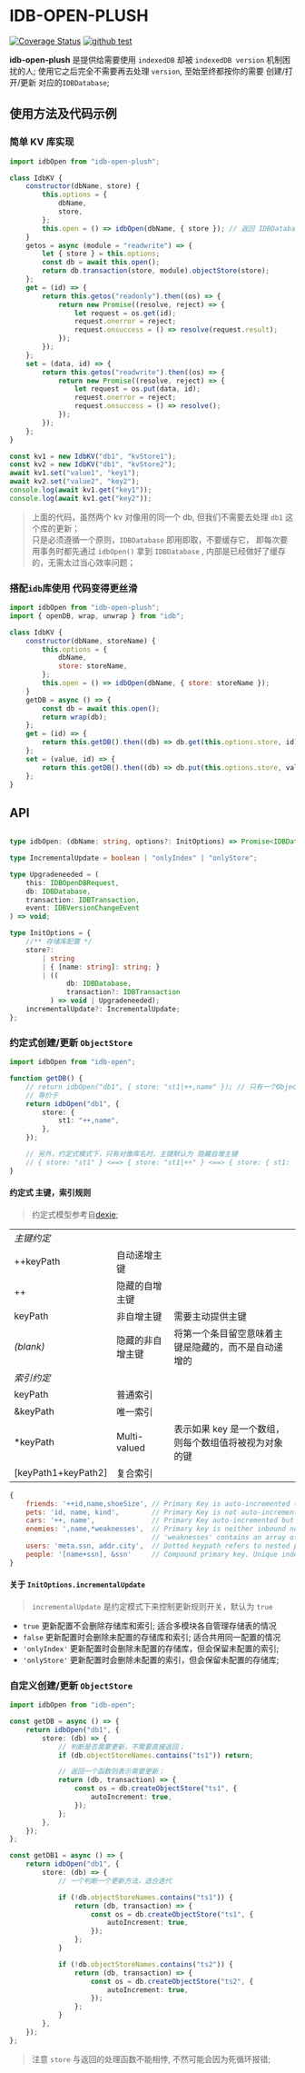 # IDB-OPEN-PLUSH

[![Coverage Status](https://coveralls.io/repos/github/cnwhy/idb-open-plush/badge.svg?branch=master)](https://coveralls.io/github/cnwhy/idb-open-plush?branch=master) [![github test](https://github.com/cnwhy/idb-open-plush/workflows/test/badge.svg?branch=master)](https://github.com/cnwhy/idb-open-plush/actions/workflows/test.yml)

**idb-open-plush** 是提供给需要使用 `indexedDB` 却被 `indexedDB version` 机制困扰的人; 使用它之后完全不需要再去处理 `version`, 至始至终都按你的需要 创建/打开/更新 对应的`IDBDatabase`;

## 使用方法及代码示例

### 简单 KV 库实现

```js
import idbOpen from "idb-open-plush";

class IdbKV {
    constructor(dbName, store) {
        this.options = {
            dbName,
            store,
        };
        this.open = () => idbOpen(dbName, { store }); // 返回 IDBDatabase 对像
    }
    getos = async (module = "readwrite") => {
        let { store } = this.options;
        const db = await this.open();
        return db.transaction(store, module).objectStore(store);
    };
    get = (id) => {
        return this.getos("readonly").then((os) => {
            return new Promise((resolve, reject) => {
                let request = os.get(id);
                request.onerror = reject;
                request.onsuccess = () => resolve(request.result);
            });
        });
    };
    set = (data, id) => {
        return this.getos("readwrite").then((os) => {
            return new Promise((resolve, reject) => {
                let request = os.put(data, id);
                request.onerror = reject;
                request.onsuccess = () => resolve();
            });
        });
    };
}

const kv1 = new IdbKV("db1", "kvStore1");
const kv2 = new IdbKV("db1", "kvStore2");
await kv1.set("value1", "key1");
await kv2.set("value2", "key2");
console.log(await kv1.get("key1"));
console.log(await kv1.get("key2"));
```

> 上面的代码，虽然两个 kv 对像用的同一个 db, 但我们不需要去处理 `db1` 这个库的更新；  
> 只是必须遵循一个原则，`IDBDatabase` 即用即取，不要缓存它， 即每次要用事务时都先通过 `idbOpen()` 拿到 `IDBDatabase` , 内部是已经做好了缓存的，无需太过当心效率问题；

### 搭配`idb`库使用 代码变得更丝滑

```js
import idbOpen from "idb-open-plush";
import { openDB, wrap, unwrap } from "idb";

class IdbKV {
    constructor(dbName, storeName) {
        this.options = {
            dbName,
            store: storeName,
        };
        this.open = () => idbOpen(dbName, { store: storeName });
    }
    getDB = async () => {
        const db = await this.open();
        return wrap(db);
    };
    get = (id) => {
        return this.getDB().then((db) => db.get(this.options.store, id));
    };
    set = (value, id) => {
        return this.getDB().then((db) => db.put(this.options.store, value, id));
    };
}
```

## API

```typescript

type idbOpen: (dbName: string, options?: InitOptions) => Promise<IDBDatabase>;

type IncrementalUpdate = boolean | "onlyIndex" | "onlyStore";

type Upgradeneeded = (
    this: IDBOpenDBRequest,
    db: IDBDatabase,
    transaction: IDBTransaction,
    event: IDBVersionChangeEvent
) => void;

type InitOptions = {
    //** 存储库配置 */
    store?:
        | string
        | { [name: string]: string; }
        | ((
              db: IDBDatabase,
              transaction?: IDBTransaction
          ) => void | Upgradeneeded);
    incrementalUpdate?: IncrementalUpdate;
};

```

### 约定式创建/更新 `ObjectStore`

```typescript
import idbOpen from "idb-open";

function getDB() {
    // return idbOpen("db1", { store: "st1|++,name" }); // 只有一个ObjectStore时可以这样简写
    // 等价于
    return idbOpen("db1", {
        store: {
            st1: "++,name",
        },
    });

    // 另外，约定式模式下，只有对像库名时，主键默认为 隐藏自增主键
    // { store: "st1" } <==> { store: "st1|++" } <==> { store: { st1: '++'}}
}
```

#### 约定式 主键，索引规则

> 约定式模型参考自[dexie](https://github.com/dfahlander/Dexie.js);

|  |  |  |
| --- | --- | --- |
| _主键约定_ |
| ++keyPath | 自动递增主键 |  |
| ++ | 隐藏的自增主键 |  |
| keyPath | 非自增主键 | 需要主动提供主键 |
| _(blank)_ | 隐藏的非自增主键 | 将第一个条目留空意味着主键是隐藏的，而不是自动递增的 |
| _索引约定_ |
| keyPath | 普通索引 |  |
| &keyPath | 唯一索引 |  |
| \*keyPath | Multi-valued | 表示如果 key 是一个数组，则每个数组值将被视为对象的键 |
| [keyPath1+keyPath2] | 复合索引 |  |

```js
{
    friends: '++id,name,shoeSize', // Primary Key is auto-incremented (++id)
    pets: 'id, name, kind',        // Primary Key is not auto-incremented (id)
    cars: '++, name',              // Primary Key auto-incremented but not inbound
    enemies: ',name,*weaknesses',  // Primary key is neither inbound nor auto-incr
                                   // 'weaknesses' contains an array of keys (*)
    users: 'meta.ssn, addr.city',  // Dotted keypath refers to nested property
    people: '[name+ssn], &ssn'     // Compound primary key. Unique index ssn
}
```

#### 关于 `InitOptions.incrementalUpdate`

> `incrementalUpdate` 是约定模式下来控制更新规则开关，默认为 `true`

- `true` 更新配置不会删除存储库和索引; 适合多模块各自管理存储表的情况
- `false` 更新配置时会删除未配置的存储库和索引; 适合共用同一配置的情况
- `'onlyIndex'` 更新配置时会删除未配置的存储库，但会保留未配置的索引;
- `'onlyStore'` 更新配置时会删除未配置的索引，但会保留未配置的存储库;

### 自定义创建/更新 `ObjectStore`

```typescript
import idbOpen from "idb-open";

const getDB = async () => {
    return idbOpen("db1", {
        store: (db) => {
            // 判断是否需要更新，不需要直接返回；
            if (db.objectStoreNames.contains("ts1")) return;

            // 返回一个函数则表示需要更新；
            return (db, transaction) => {
                const os = db.createObjectStore("ts1", {
                    autoIncrement: true,
                });
            };
        },
    });
};

const getDB1 = async () => {
    return idbOpen("db1", {
        store: (db) => {
            // 一个判断一个更新方法，适合迭代

            if (!db.objectStoreNames.contains("ts1")) {
                return (db, transaction) => {
                    const os = db.createObjectStore("ts1", {
                        autoIncrement: true,
                    });
                };
            }

            if (!db.objectStoreNames.contains("ts2")) {
                return (db, transaction) => {
                    const os = db.createObjectStore("ts2", {
                        autoIncrement: true,
                    });
                };
            }
        },
    });
};
```

> 注意 `store` 与返回的处理函数不能相悖, 不然可能会因为死循环报错;
